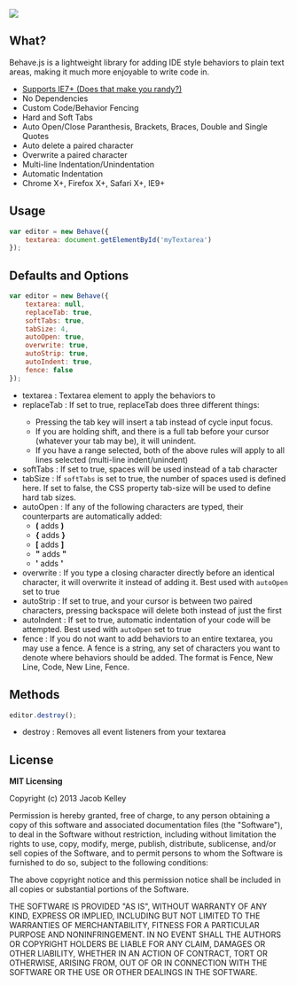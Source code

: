 <a href="http://jakiestfu.github.com/Behave.js/"><img src="https://raw.github.com/jakiestfu/Behave.js/gh-pages/assets/hero.png"></a>

## What?
Behave.js is a lightweight library for adding IDE style behaviors to plain text areas, making it much more enjoyable to write code in.
* <a href="http://www.youtube.com/watch?v=F1lJFlB-89Q" target="_blank">Supports IE7+ (Does that make you randy?)</a>
* No Dependencies
* Custom Code/Behavior Fencing
* Hard and Soft Tabs
* Auto Open/Close Paranthesis, Brackets, Braces, Double and Single Quotes
* Auto delete a paired character
* Overwrite a paired character
* Multi-line Indentation/Unindentation
* Automatic Indentation
* Chrome X+, Firefox X+, Safari X+, IE9+

## Usage
```javascript
var editor = new Behave({
    textarea: document.getElementById('myTextarea')
});
```

## Defaults and Options
```javascript
var editor = new Behave({
    textarea: null,
    replaceTab: true,
    softTabs: true,
    tabSize: 4,
    autoOpen: true,
    overwrite: true,
    autoStrip: true,
    autoIndent: true,
    fence: false
});
```
<ul>
  <li>
    textarea : Textarea element to apply the behaviors to
  </li>
  <li>
    replaceTab : If set to true, replaceTab does three different things:</p>
<ul>
<li>Pressing the tab key will insert a tab instead of cycle input focus.</li>
<li>If you are holding shift, and there is a full tab before your cursor (whatever your tab may be), it will unindent.</li>
<li>If you have a range selected, both of the above rules will apply to all lines selected (multi-line indent/unindent)</li>
</ul>

  </li>
  <li>
    softTabs : If set to true, spaces will be used instead of a tab character
  </li>
  <li>
    tabSize : If <code>softTabs</code> is set to true, the number of spaces used is defined here. If set to false, the CSS property tab-size will be used to define hard tab sizes.
  </li>
  <li>
    autoOpen : If any of the following characters are typed, their counterparts are automatically added:  
    <ul>
    	<li><b>(</b> adds <b>)</b></li>
  		<li><b>{</b> adds <b>}</b></li>
  		<li><b>[</b> adds <b>]</b></li>
  		<li><b>"</b> adds <b>"</b></li>
  		<li><b>'</b> adds <b>'</b></li>
  	</ul>
  </li>
  <li>
    overwrite : If you type a closing character directly before an identical character, it will overwrite it instead of adding it. Best used with <code>autoOpen</code> set to true 
  </li>
  <li>
    autoStrip : If set to true, and your cursor is between two paired characters, pressing backspace will delete both instead of just the first 
  </li>
  <li>
    autoIndent : If set to true, automatic indentation of your code will be attempted. Best used with <code>autoOpen</code> set to true 
  </li>
  <li>
    fence : If you do not want to add behaviors to an entire textarea, you may use a fence. A fence is a string, any set of characters you want to denote where behaviors should be added. The format is Fence, New Line, Code, New Line, Fence.
  </li>
</ul>


## Methods
```javascript
editor.destroy();
```
<ul>
  <li>destroy : Removes all event listeners from your textarea</li>
</ul>


## License 
**MIT Licensing**
	<p>Copyright (c) 2013 Jacob Kelley</p>
	<p>Permission is hereby granted, free of charge, to any person obtaining a copy of this software and associated documentation files (the "Software"), to deal in the Software without restriction, including without limitation the rights to use, copy, modify, merge, publish, distribute, sublicense, and/or sell copies of the Software, and to permit persons to whom the Software is furnished to do so, subject to the following conditions:</p>
	<p>The above copyright notice and this permission notice shall be included in all copies or substantial portions of the Software.</p>
	<p>THE SOFTWARE IS PROVIDED "AS IS", WITHOUT WARRANTY OF ANY KIND, EXPRESS OR IMPLIED, INCLUDING BUT NOT LIMITED TO THE WARRANTIES OF MERCHANTABILITY, FITNESS FOR A PARTICULAR PURPOSE AND NONINFRINGEMENT. IN NO EVENT SHALL THE AUTHORS OR COPYRIGHT HOLDERS BE LIABLE FOR ANY CLAIM, DAMAGES OR OTHER LIABILITY, WHETHER IN AN ACTION OF CONTRACT, TORT OR OTHERWISE, ARISING FROM, OUT OF OR IN CONNECTION WITH THE SOFTWARE OR THE USE OR OTHER DEALINGS IN THE SOFTWARE.</p>
</div>
